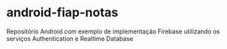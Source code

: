 # android-fiap-notas
Repositório Android com exemplo de implementação Firebase utilizando os serviços Authentication e Realtime Database
